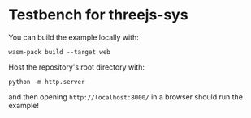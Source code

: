 # Testbench for threejs-sys

You can build the example locally with:
```
wasm-pack build --target web
```

Host the repository's root directory with:
```
python -m http.server
```

and then opening `http://localhost:8000/` in a browser should run the example!
